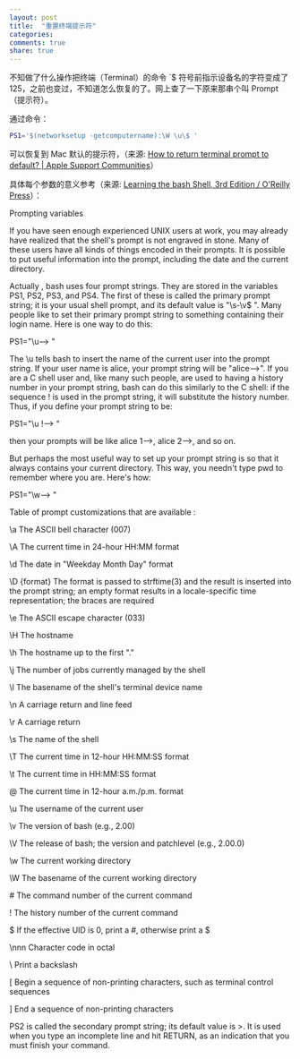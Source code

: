 ```yaml
---
layout: post
title:  "重置终端提示符"
categories:
comments: true
share: true
---
```


不知做了什么操作把终端（Terminal）的命令 `$ 符号前指示设备名的字符变成了
 125，之前也变过，不知道怎么恢复的了。网上查了一下原来那串个叫 Prompt（提示符）。

通过命令：

```bash
PS1='$(networksetup -getcomputername):\W \u\$ '
```

可以恢复到 Mac 默认的提示符，（来源: [How to return terminal prompt to default? \| Apple Support Communities](https://discussions.apple.com/thread/3617486)）

具体每个参数的意义参考（来源: [Learning the bash Shell, 3rd Edition / O'Reilly Press](http://shop.oreilly.com/product/9780596009656.do)）：

Prompting variables

If you have seen enough experienced UNIX users at work, you may already have realized that the shell's prompt is not engraved in stone. Many of these users have all kinds of things encoded in their prompts. It is possible to put useful information into the prompt, including the date and the current directory.

Actually , bash uses four prompt strings. They are stored in the variables PS1, PS2, PS3, and PS4. The first of these is called the primary prompt string; it is your usual shell prompt, and its default value is "\s-\v\$ ". Many people like to set their primary prompt string to something containing their login name. Here is one way to do this:

PS1="\u--> "

The \u tells bash to insert the name of the current user into the prompt string. If your user name is alice, your prompt string will be "alice—>". If you are a C shell user and, like many such people, are used to having a history number in your prompt string, bash can do this similarly to the C shell: if the sequence \! is used in the prompt string, it will substitute the history number. Thus, if you define your prompt string to be:

PS1="\u \!--> "

then your prompts will be like alice 1—>, alice 2—>, and so on.

But perhaps the most useful way to set up your prompt string is so that it always contains your current directory. This way, you needn't type pwd to remember where you are. Here's how:

PS1="\w--> "


Table of prompt customizations that are available :

\a  The ASCII bell character (007)

\A  The current time in 24-hour HH:MM format

\d  The date in "Weekday Month Day" format

\D {format} The format is passed to strftime(3) and the result is inserted into the prompt string; an empty format results in a locale-specific time representation; the braces are required

\e  The ASCII escape character (033)

\H  The hostname

\h  The hostname up to the first "."

\j  The number of jobs currently managed by the shell

\l  The basename of the shell's terminal device name

\n  A carriage return and line feed

\r  A carriage return

\s  The name of the shell

\T  The current time in 12-hour HH:MM:SS format

\t  The current time in HH:MM:SS format

\@  The current time in 12-hour a.m./p.m. format

\u  The username of the current user

\v  The version of bash (e.g., 2.00)

\V  The release of bash; the version and patchlevel (e.g., 2.00.0)

\w  The current working directory

\W  The basename of the current working directory

\#  The command number of the current command

\!  The history number of the current command

\$  If the effective UID is 0, print a #, otherwise print a $

\nnn    Character code in octal

\\  Print a backslash

\[  Begin a sequence of non-printing characters, such as terminal control sequences

\]  End a sequence of non-printing characters

PS2 is called the secondary prompt string; its default value is >. It is used when you type an incomplete line and hit RETURN, as an indication that you must finish your command.
